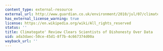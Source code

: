 ```yaml
---
content_type: external-resource
external_url: http://www.guardian.co.uk/environment/2010/jul/07/climategate-review-clears-scientists-dishonesty
has_external_license_warning: true
license: https://en.wikipedia.org/wiki/All_rights_reserved
status: ''
title: Climategate' Review Clears Scientists of Dishonesty Over Data
uid: ada3daec-50ce-45d1-8f7b-4c667374d00a
wayback_url: ''
---
```

